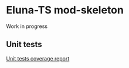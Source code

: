 # Eluna-TS mod-skeleton

Work in progress

## Unit tests

[Unit tests coverage report](./coverage/lcov-report/index.html)
